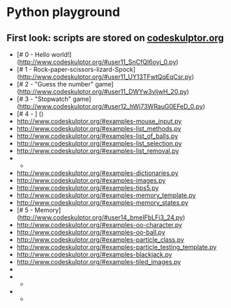 Python playground
===

First look: scripts are stored on [codeskulptor.org](www.codeskulptor.org)
---
- [# 0 - Hello world!] (http://www.codeskulptor.org/#user11_SnCfQI6oyj_0.py)
- [# 1 - Rock-paper-scissors-lizard-Spock] (http://www.codeskulptor.org/#user11_UY13TFwtQqEqCsr.py)
- [# 2 - "Guess the number" game] (http://www.codeskulptor.org/#user11_DWYw3vljwH_20.py)
- [# 3 - "Stopwatch" game] (http://www.codeskulptor.org/#user12_hWj73WRauG0EFeD_0.py)
- [# 4 - ] ()
- http://www.codeskulptor.org/#examples-mouse_input.py
- http://www.codeskulptor.org/#examples-list_methods.py
- http://www.codeskulptor.org/#examples-list_of_balls.py
- http://www.codeskulptor.org/#examples-list_selection.py
- http://www.codeskulptor.org/#examples-list_removal.py
- -
- http://www.codeskulptor.org/#examples-dictionaries.py
- http://www.codeskulptor.org/#examples-images.py
- http://www.codeskulptor.org/#examples-tips5.py
- http://www.codeskulptor.org/#examples-memory_template.py
- http://www.codeskulptor.org/#examples-memory_states.py
- [# 5 - Memory] (http://www.codeskulptor.org/#user14_bmeIFbLFi3_24.py)
- http://www.codeskulptor.org/#examples-oo-character.py
- http://www.codeskulptor.org/#examples-oo-ball.py 
- http://www.codeskulptor.org/#examples-particle_class.py
- http://www.codeskulptor.org/#examples-particle_testing_template.py
- http://www.codeskulptor.org/#examples-blackjack.py
- http://www.codeskulptor.org/#examples-tiled_images.py
- 
- -
- -
